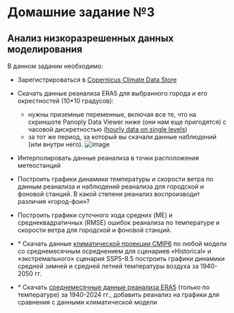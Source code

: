# Домашние задание №3

## Анализ низкоразрешенных данных моделирования

В данном задании необходимо:
- Зарегистрироваться в [Copernicus Climate Data Store](https://cds.climate.copernicus.eu/)
- Скачать данные реанализа ERA5 для выбранного города и его окрестностей (10*10 градусов):
    - нужны приземные переменные, включая все те, что на скриншоте Panoply Data Viewer ниже (они нам еще пригодятся) с часовой дискретностью ([hourly data on single levels](https://cds.climate.copernicus.eu/datasets/reanalysis-era5-single-levels?tab=overview)) 
    - за тот же период, за который вы скачали данные наблюдений (или внутри него).
    ![image](https://github.com/user-attachments/assets/b2ff50cc-971d-4ced-bfee-7fe23bddea0d)

- Интерполировать данные реанализа в точки расположения метеостанций
- Построить графики динамики температуры и скорости ветра по данным реанализа и наблюдений реанализа для городской и фоновой станций. В какой степени реанализ воспроизводит различия «город-фон»? 
- Построить графики суточного хода средних (ME) и среднеквадратичных (RMSE) ошибок реанализа по температуре и скорости ветра для городской и фоновой станций. 
- \* Скачать данные [климатической проекции CMIP6](https://cds.climate.copernicus.eu/datasets/projections-cmip6?tab=download) по любой модели со среднемесячным осреднением для сценариев «Historical» и «экстремального» сценария SSP5-8.5 построить графики динамики средней зимней и средней летней температуры  воздуха за 1940-2050 гг.
- \* Скачать [среднемесячные данные реанализа ERA5](https://cds.climate.copernicus.eu/datasets/reanalysis-era5-single-levels-monthly-means?tab=download) (только по температуре) за 1940-2024 гг., добавить реанализ на графики для сравнения с данными климатической модели 
